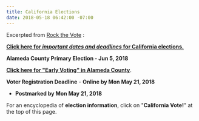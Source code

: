 ```yaml
---
title: California Elections
date: 2018-05-18 06:42:00 -07:00
---
```


Excerpted from [Rock the Vote](https://www.rockthevote.org/) :

[**Click here for *important dates and deadlines* for California elections.**](https://www.rockthevote.org/voting-information/california/)

**Alameda County Primary Election - Jun 5, 2018**

[**Click here for "Early Voting" in Alameda County**](https://www.usvotefoundation.org/vote/eoddomestic.htm;jsessionid=91D52707DB671BED046CB01F27ECD74B?submission=true&stateId=6&regionId=647). 

**Voter Registration Deadline** - **Online by Mon May 21, 2018**
- **Postmarked by Mon May 21, 2018**

For an encyclopedia of **election information**, click on  "**California Vote!**" at the top of this page.
